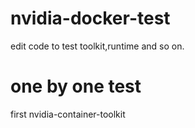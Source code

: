 # nvidia-docker-test
edit code to test toolkit,runtime and so on.
# one by one test
first nvidia-container-toolkit
